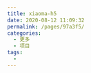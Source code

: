 ```yaml
---
title: xiaoma-h5
date: 2020-08-12 11:09:32
permalink: /pages/97a3f5/
categories: 
  - 更多
  - 项目
tags: 
  - 
---
```

